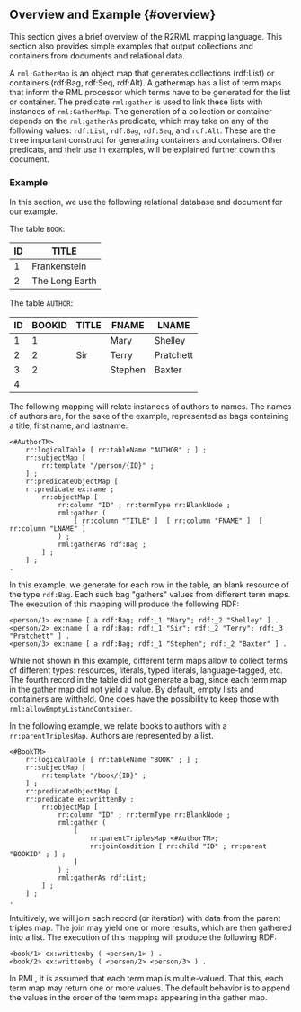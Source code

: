## Overview and Example {#overview}
This section gives a brief overview of the R2RML mapping language. This section also provides simple examples that output collections and containers from documents and relational data.

A `rml:GatherMap` is an object map that generates collections (rdf:List) or containers (rdf:Bag, rdf:Seq, rdf:Alt). A gathermap has a list of term maps that inform the RML processor which terms have to be generated for the list or container. The predicate `rml:gather` is used to link these lists with instances of `rml:GatherMap`. The generation of a collection or container depends on the `rml:gatherAs` predicate, which may take on any of the following values: `rdf:List`, `rdf:Bag`, `rdf:Seq`,  and `rdf:Alt`. These are the three important construct for generating containers and containers. Other predicats, and their use in examples, will be explained further down this document.

### Example
In this section, we use the following relational database and document for our example.

The table `BOOK`:

| ID  | TITLE |
| --- | --- |
|  1  | Frankenstein |
|  2  | The Long Earth |


The table `AUTHOR`:

| ID | BOOKID | TITLE | FNAME | LNAME |
| --- | --- | --- | --- | --- |
| 1 | 1 | | Mary | Shelley |
| 2 | 2 | Sir | Terry | Pratchett |
| 3 | 2 | | Stephen | Baxter |
| 4 |||||

The following mapping will relate instances of authors to names. The names of authors are, for the sake of the example, represented as bags containing a title, first name, and lastname.

```
<#AuthorTM>
    rr:logicalTable [ rr:tableName "AUTHOR" ; ] ;
    rr:subjectMap [
        rr:template "/person/{ID}" ;
    ] ;
    rr:predicateObjectMap [
    rr:predicate ex:name ;
        rr:objectMap [
            rr:column "ID" ; rr:termType rr:BlankNode ;
            rml:gather ( 
                [ rr:column "TITLE" ]  [ rr:column "FNAME" ]  [ rr:column "LNAME" ] 
            ) ;
            rml:gatherAs rdf:Bag ;
        ] ;
    ] ;
.
```

In this example, we generate for each row in the table, an blank resource of the type `rdf:Bag`. Each such bag "gathers" values from different term maps. The execution of this mapping will produce the following RDF:

```
<person/1> ex:name [ a rdf:Bag; rdf:_1 "Mary"; rdf:_2 "Shelley" ] . 
<person/2> ex:name [ a rdf:Bag; rdf:_1 "Sir"; rdf:_2 "Terry"; rdf:_3 "Pratchett" ] . 
<person/3> ex:name [ a rdf:Bag; rdf:_1 "Stephen"; rdf:_2 "Baxter" ] .
```

While not shown in this example, different term maps allow to collect terms of different types: resources, literals, typed literals, language-tagged, etc. The fourth record in the table did not generate a bag, since each term map in the gather map did not yield a value. By default, empty lists and containers are wittheld. One does have the possibility to keep those with `rml:allowEmptyListAndContainer`.

In the following example, we relate books to authors with a `rr:parentTriplesMap`. Authors are represented by a list.

```
<#BookTM>
    rr:logicalTable [ rr:tableName "BOOK" ; ] ;
    rr:subjectMap [
        rr:template "/book/{ID}" ;
    ] ;
    rr:predicateObjectMap [
    rr:predicate ex:writtenBy ;
        rr:objectMap [
            rr:column "ID" ; rr:termType rr:BlankNode ;
            rml:gather ( 
                [ 
                    rr:parentTriplesMap <#AuthorTM>;
                    rr:joinCondition [ rr:child "ID" ; rr:parent "BOOKID" ; ] ;
                ] 
            ) ;
            rml:gatherAs rdf:List;
        ] ;
    ] ;
.
```

Intuitively, we will join each record (or iteration) with data from the parent triples map. The join may yield one or more results, which are then gathered into a list. The execution of this mapping will produce the following RDF:

```
<book/1> ex:writtenby ( <person/1> ) . 
<book/2> ex:writtenby ( <person/2> <person/3> ) .
```

In RML, it is assumed that each term map is multie-valued. That this, each term map may return one or more values. The default behavior is to append the values in the order of the term maps appearing in the gather map.